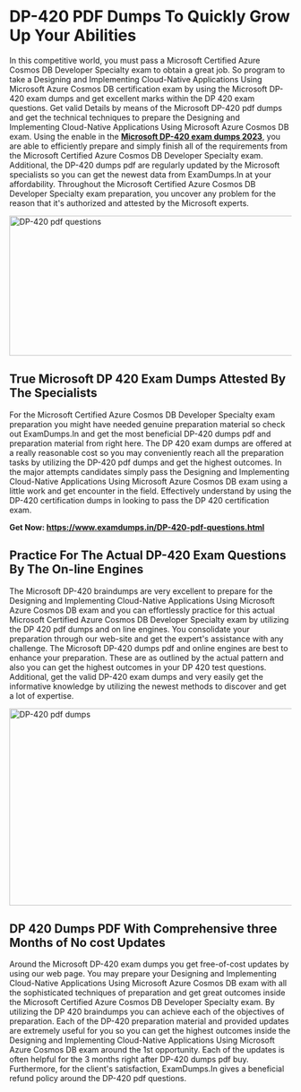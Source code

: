 <h1><strong>DP-420 PDF Dumps To Quickly Grow Up Your Abilities</strong></h1>
<p>In this competitive world, you must pass a Microsoft Certified Azure Cosmos DB Developer Specialty exam to obtain a great job. So program to take a Designing and Implementing Cloud-Native Applications Using Microsoft Azure Cosmos DB certification exam by using the Microsoft DP-420 exam dumps and get excellent marks within the DP 420 exam questions. Get valid Details by means of the Microsoft DP-420 pdf dumps and get the technical techniques to prepare the Designing and Implementing Cloud-Native Applications Using Microsoft Azure Cosmos DB exam. Using the enable in the <strong><a href="https://www.examdumps.in/DP-420-pdf-questions.html">Microsoft DP-420 exam dumps 2023</a></strong>, you are able to efficiently prepare and simply finish all of the requirements from the Microsoft Certified Azure Cosmos DB Developer Specialty exam. Additional, the DP-420 dumps pdf are regularly updated by the Microsoft specialists so you can get the newest data from ExamDumps.In at your affordability. Throughout the Microsoft Certified Azure Cosmos DB Developer Specialty exam preparation, you uncover any problem for the reason that it's authorized and attested by the Microsoft experts.</p>
<p><img src="https://i.ibb.co/zxJwW90/Copy-of-Online-Classes-Twitter-header-post-Made-with-Poster-My-Wall-1.png" alt="DP-420 pdf questions" width="750" height="250" /></p>
<h2><strong>True Microsoft DP 420 Exam Dumps Attested By The Specialists</strong></h2>
<p>For the Microsoft Certified Azure Cosmos DB Developer Specialty exam preparation you might have needed genuine preparation material so check out ExamDumps.In and get the most beneficial DP-420 dumps pdf and preparation material from right here. The DP 420 exam dumps are offered at a really reasonable cost so you may conveniently reach all the preparation tasks by utilizing the DP-420 pdf dumps and get the highest outcomes. In the major attempts candidates simply pass the Designing and Implementing Cloud-Native Applications Using Microsoft Azure Cosmos DB exam using a little work and get encounter in the field. Effectively understand by using the DP-420 certification dumps in looking to pass the DP 420 certification exam.</p>
<p><strong>Get Now:&nbsp;<a href="https://www.examdumps.in/DP-420-pdf-questions.html">https://www.examdumps.in/DP-420-pdf-questions.html</a></strong></p>
<h2><strong>Practice For The Actual DP-420 Exam Questions By The On-line Engines</strong></h2>
<p>The Microsoft DP-420 braindumps are very excellent to prepare for the Designing and Implementing Cloud-Native Applications Using Microsoft Azure Cosmos DB exam and you can effortlessly practice for this actual Microsoft Certified Azure Cosmos DB Developer Specialty exam by utilizing the DP 420 pdf dumps and on line engines. You consolidate your preparation through our web-site and get the expert's assistance with any challenge. The Microsoft DP-420 dumps pdf and online engines are best to enhance your preparation. These are as outlined by the actual pattern and also you can get the highest outcomes in your DP 420 test questions. Additional, get the valid DP-420 exam dumps and very easily get the informative knowledge by utilizing the newest methods to discover and get a lot of expertise.</p>
<p><a href="https://www.examdumps.in/DP-420-pdf-questions.html"><img src="https://i.ibb.co/QkNtdwY/Copy-of-Zoom-Online-Classes-Facebook-Share-Po-Made-with-Poster-My-Wall-1.jpg" alt="DP-420 pdf dumps" width="670" height="352" /></a></p>
<h2><strong>DP 420 Dumps PDF With Comprehensive three Months of No cost Updates</strong></h2>
<p>Around the Microsoft DP-420 exam dumps you get free-of-cost updates by using our web page. You may prepare your Designing and Implementing Cloud-Native Applications Using Microsoft Azure Cosmos DB exam with all the sophisticated techniques of preparation and get great outcomes inside the Microsoft Certified Azure Cosmos DB Developer Specialty exam. By utilizing the DP 420 braindumps you can achieve each of the objectives of preparation. Each of the DP-420 preparation material and provided updates are extremely useful for you so you can get the highest outcomes inside the Designing and Implementing Cloud-Native Applications Using Microsoft Azure Cosmos DB exam around the 1st opportunity. Each of the updates is often helpful for the 3 months right after DP-420 dumps pdf buy. Furthermore, for the client's satisfaction, ExamDumps.In gives a beneficial refund policy around the DP-420 pdf questions.</p>
